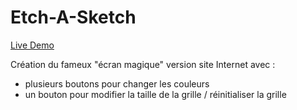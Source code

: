 # Etch-A-Sketch

[Live Demo](https://j-codepro.github.io/etch-a-sketch/)

Création du fameux "écran magique" version site Internet avec : 
- plusieurs boutons pour changer les couleurs
- un bouton pour modifier la taille de la grille / réinitialiser la grille
